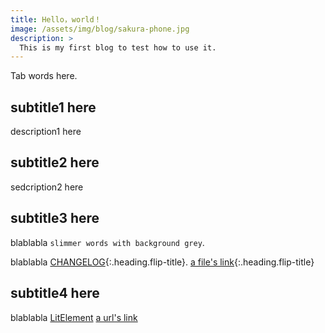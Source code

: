 ```yaml
---
title: Hello，world！
image: /assets/img/blog/sakura-phone.jpg
description: >
  This is my first blog to test how to use it.
---
```


Tab words here.

## subtitle1 here
description1 here

## subtitle2 here
sedcription2 here

## subtitle3 here
blablabla  `slimmer words with background grey`. 

blablabla [CHANGELOG](../../CHANGELOG.md){:.heading.flip-title}.
[a file's link](../../its-address.md){:.heading.flip-title}


## subtitle4 here
blablabla [LitElement](https://lit-element.polymer-project.org) 
[a url's link](https://blablabla)

